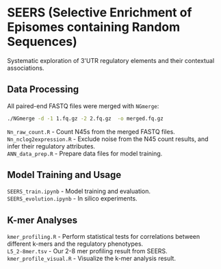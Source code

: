# SEERS (Selective Enrichment of Episomes containing Random Sequences)
Systematic exploration of 3'UTR regulatory elements and their contextual associations.  

## Data Processing
All paired-end FASTQ files were merged with `NGmerge`:
```sh
./NGmerge -d -1 1.fq.gz -2 2.fq.gz  -o merged.fq.gz
```
`Nn_raw_count.R` - Count N45s from the merged FASTQ files.  
`Nn_nclog2expression.R` - Exclude noise from the N45 count results, and infer their regulatory attributes.  
`ANN_data_prep.R` - Prepare data files for model training.  

## Model Training and Usage
`SEERS_train.ipynb` - Model training and evaluation.  
`SEERS_evolution.ipynb` - In silico experiments.  

## K-mer Analyses
`kmer_profiling.R` - Perform statistical tests for correlations between different k-mers and the regulatory phenotypes.  
`L5_2-8mer.tsv` - Our 2-8 mer profiling result from SEERS.  
`kmer_profile_visual.R` - Visualize the k-mer analysis result.  